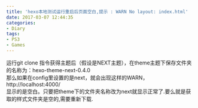 ```yaml
---
title: 'hexo本地测试运行重启后页面空白,提示 : WARN No layout: index.html'
date: 2017-03-07 12:44:35
categories:
- Diary
tags:
- PS3
- Games
---
```

运行git clone 指令获得主题后（假设是NEXT主题），在theme主题下保存文件夹的名称为：hexo-theme-next-0.4.0  
那么如果在config里设置的是next，就会出现这样的WARN，http://localhost:4000/  
显示的是空白。只要把theme下的文件夹名称改为next就显示正常了.要么就是获取的样式文件夹是空的,需要重新下载.